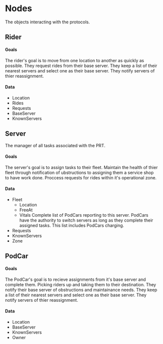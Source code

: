 Nodes
==============

The objects interacting with the protocols.

## Rider

#### Goals

The rider's goal is to move from one location to another as quickly as possible. They request rides from their base server. They keep a list of their nearest servers and select one as their base server. They notify servers of thier reassignment.

#### Data

- Location
- Rides
- Requests
- BaseServer
- KnownServers

## Server

The manager of all tasks associated with the PRT.

#### Goals

The server's goal is to assign tasks to their fleet. Maintain the health of thier fleet through notification of ubstructions to assigning them a service shop to have work done. Proccess requests for rides within it's operational zone.

#### Data

- Fleet 
	- Location
	- FreeAt
	- Vitals
	Complete list of PodCars reporting to this server. PodCars have the authority to switch servers as long as they complete their assigned tasks. This list includes PodCars charging.
- Requests
- KnownServers
- Zone

## PodCar

#### Goals

The PodCar's goal is to recieve assignments from it's base server and complete them. Picking riders up and taking them to their destination. They notify their base server of obstructions and maintainance needs. They keep a list of their nearest servers and select one as their base server. They notify servers of thier reassignment.

#### Data

- Location
- BaseServer
- KnownServers
- Owner
